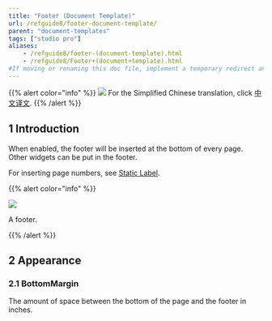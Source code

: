 ```yaml
---
title: "Footer (Document Template)"
url: /refguide8/footer-document-template/
parent: "document-templates"
tags: ["studio pro"]
aliases:
    - /refguide8/footer-(document-template).html
    - /refguide8/Footer+(document+template).html
#If moving or renaming this doc file, implement a temporary redirect and let the respective team know they should update the URL in the product. See Mapping to Products for more details.
---
```


{{% alert color="info" %}}
<img src="attachments/chinese-translation/china.png" style="display: inline-block; margin: 0" /> For the Simplified Chinese translation, click [中文译文](https://cdn.mendix.tencent-cloud.com/documentation/refguide8/footer-document-template.pdf).
{{% /alert %}}

## 1 Introduction

When enabled, the footer will be inserted at the bottom of every page. Other widgets can be put in the footer.

For inserting page numbers, see [Static Label](/refguide8/static-label-document-template/).

{{% alert color="info" %}}

![](/attachments/refguide8/modeling/resources/document-templates/footer-document-template/918235.png)

A footer.

{{% /alert %}}

## 2 Appearance

### 2.1 BottomMargin

The amount of space between the bottom of the page and the footer in inches.
